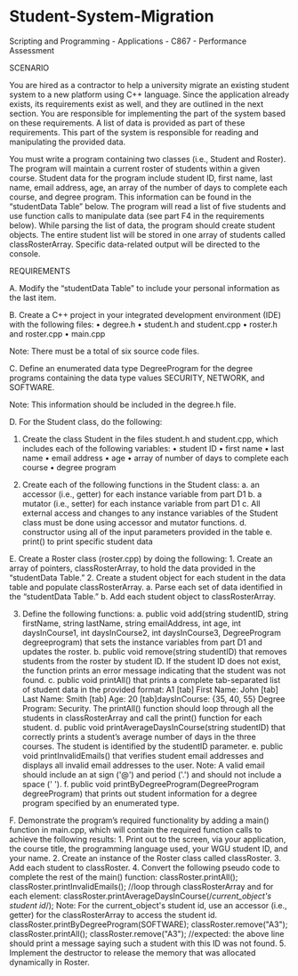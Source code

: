 # Student-System-Migration
Scripting and Programming - Applications - C867 - Performance Assessment

SCENARIO 

You are hired as a contractor to help a university migrate an existing student system to a new platform using C++ language. Since the application already exists, its requirements exist as well, and they are outlined in the next section. You are responsible for implementing the part of the system based on these requirements. A list of data is provided as part of these requirements. This part of the system is responsible for reading and manipulating the provided data.

You must write a program containing two classes (i.e., Student and Roster). The program will maintain a current roster of students within a given course. Student data for the program include student ID, first name, last name, email address, age, an array of the number of days to complete each course, and degree program. This information can be found in the “studentData Table” below. The program will read a list of five students and use function calls to manipulate data (see part F4 in the requirements below). While parsing the list of data, the program should create student objects. The entire student list will be stored in one array of students called classRosterArray. Specific data-related output will be directed to the console.

REQUIREMENTS

A.  Modify the “studentData Table” to include your personal information as the last item.
 
B.  Create a C++ project in your integrated development environment (IDE) with the following files:
    •  degree.h
    •  student.h and student.cpp
    •  roster.h and roster.cpp
    •  main.cpp
 
Note: There must be a total of six source code files.
 
C.  Define an enumerated data type DegreeProgram for the degree programs containing the data type values SECURITY, NETWORK, and SOFTWARE.
 
Note: This information should be included in the degree.h file.
 
D.  For the Student class, do the following:

1.  Create the class Student  in the files student.h and student.cpp, which includes each of the following variables:
        •  student ID
        •  first name
        •   last name
        •  email address
        •  age
        •  array of number of days to complete each course
        •  degree program

2.  Create each of the following functions in the Student class:
        a.  an accessor (i.e., getter) for each instance variable from part D1
        b.  a mutator (i.e., setter) for each instance variable from part D1
        c.  All external access and changes to any instance variables of the Student class must be done using accessor and mutator functions.
        d.  constructor using all of the input parameters provided in the table
        e.  print() to print specific student data

E.  Create a Roster class (roster.cpp) by doing the following:
    1.  Create an array of pointers, classRosterArray, to hold the data provided in the “studentData Table.”
    2.  Create a student object for each student in the data table and populate classRosterArray.
        a.  Parse each set of data identified in the “studentData Table.”
        b.  Add each student object to classRosterArray.

3.  Define the following functions:
    a.  public void add(string studentID, string firstName, string lastName, string emailAddress, int age, int daysInCourse1, int daysInCourse2, int daysInCourse3, DegreeProgram degreeprogram)  that sets the instance variables from part D1 and updates the roster.
    b.  public void remove(string studentID)  that removes students from the roster by student ID. If the student ID does not exist, the function prints an error message indicating that the student was not found.
    c. public void printAll() that prints a complete tab-separated list of student data in the provided format: A1 [tab] First Name: John [tab] Last Name: Smith [tab] Age: 20 [tab]daysInCourse: {35, 40, 55} Degree Program: Security. The printAll() function should loop through all the students in classRosterArray and call the print() function for each student.
    d.  public void printAverageDaysInCourse(string studentID)  that correctly prints a student’s average number of days in the three courses. The student is identified by the studentID parameter.
    e.  public void printInvalidEmails() that verifies student email addresses and displays all invalid email addresses to the user.
    Note: A valid email should include an at sign ('@') and period ('.') and should not include a space (' ').
    f.  public void printByDegreeProgram(DegreeProgram degreeProgram) that prints out student information for a degree program specified by an enumerated type.
 
F.  Demonstrate the program’s required functionality by adding a main() function in main.cpp, which will contain the required function calls to achieve the following results:
    1.  Print out to the screen, via your application, the course title, the programming language used, your WGU student ID, and your name.
    2.  Create an instance of the Roster class called classRoster.
    3.  Add each student to classRoster.
    4.  Convert the following pseudo code to complete the rest of the  main() function:
    classRoster.printAll();
    classRoster.printInvalidEmails();
    //loop through classRosterArray and for each element:
    classRoster.printAverageDaysInCourse(/*current_object's student id*/);
    Note: For the current_object's student id, use an accessor (i.e., getter) for the classRosterArray to access the student id.
    classRoster.printByDegreeProgram(SOFTWARE);
    classRoster.remove("A3");
    classRoster.printAll();
    classRoster.remove("A3");
    //expected: the above line should print a message saying such a student with this ID was not found.
    5.  Implement the destructor to release the memory that was allocated dynamically in Roster.
